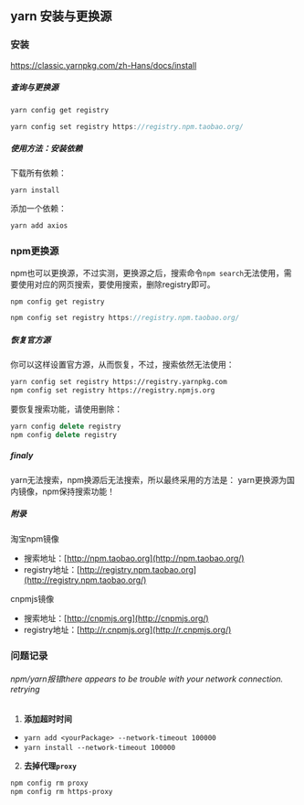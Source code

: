## yarn 安装与更换源

### 安装

https://classic.yarnpkg.com/zh-Hans/docs/install

##### 查询与更换源

```csharp
yarn config get registry

yarn config set registry https://registry.npm.taobao.org/
```

##### 使用方法：安装依赖

下载所有依赖：

```mipsasm
yarn install
```

添加一个依赖：

```csharp
yarn add axios
```

### npm更换源

npm也可以更换源，不过实测，更换源之后，搜索命令`npm search`无法使用，需要使用对应的网页搜索，要使用搜索，删除registry即可。

```csharp
npm config get registry

npm config set registry https://registry.npm.taobao.org/
```

##### 恢复官方源

你可以这样设置官方源，从而恢复，不过，搜索依然无法使用：

```bash
yarn config set registry https://registry.yarnpkg.com
npm config set registry https://registry.npmjs.org
```

要恢复搜索功能，请使用删除：

```cpp
yarn config delete registry
npm config delete registry
```

##### finaly

yarn无法搜索，npm换源后无法搜索，所以最终采用的方法是：
yarn更换源为国内镜像，npm保持搜索功能！

##### 附录

淘宝npm镜像

* 搜索地址：[http://npm.taobao.org](http://npm.taobao.org/)
* registry地址：[http://registry.npm.taobao.org](http://registry.npm.taobao.org/)

cnpmjs镜像

* 搜索地址：[http://cnpmjs.org](http://cnpmjs.org/)
* registry地址：[http://r.cnpmjs.org](http://r.cnpmjs.org/)

### 问题记录

###### npm/yarn报错there appears to be trouble with your network connection. retrying

1. **添加超时时间**

- `yarn add <yourPackage> --network-timeout 100000`
- `yarn install --network-timeout 100000`

2. **去掉代理`proxy`**

```bash
npm config rm proxy
npm config rm https-proxy
```

